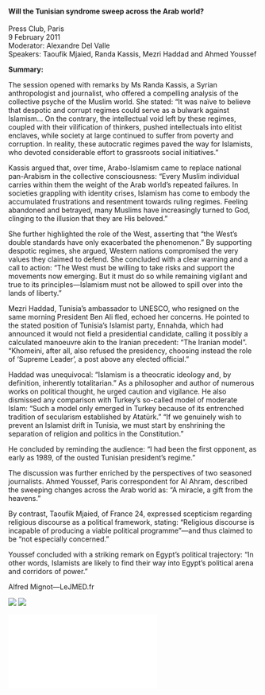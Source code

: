<h4>Will the Tunisian syndrome sweep across the Arab world?</h4>

Press Club, Paris  
9 February 2011  
Moderator: Alexandre Del Valle  
Speakers: Taoufik Mjaied, Randa Kassis, Mezri Haddad and Ahmed Youssef
	
<b>Summary:</b>	

The session opened with remarks by Ms Randa Kassis, a Syrian anthropologist and journalist, who offered a compelling analysis of the collective psyche of the Muslim world. She stated: “It was naïve to believe that despotic and corrupt regimes could serve as a bulwark against Islamism… On the contrary, the intellectual void left by these regimes, coupled with their vilification of thinkers, pushed intellectuals into elitist enclaves, while society at large continued to suffer from poverty and corruption. In reality, these autocratic regimes paved the way for Islamists, who devoted considerable effort to grassroots social initiatives.”

Kassis argued that, over time, Arabo-Islamism came to replace national pan-Arabism in the collective consciousness: “Every Muslim individual carries within them the weight of the Arab world’s repeated failures. In societies grappling with identity crises, Islamism has come to embody the accumulated frustrations and resentment towards ruling regimes. Feeling abandoned and betrayed, many Muslims have increasingly turned to God, clinging to the illusion that they are His beloved.”

She further highlighted the role of the West, asserting that “the West’s double standards have only exacerbated the phenomenon.” By supporting despotic regimes, she argued, Western nations compromised the very values they claimed to defend. She concluded with a clear warning and a call to action: “The West must be willing to take risks and support the movements now emerging. But it must do so while remaining vigilant and true to its principles—Islamism must not be allowed to spill over into the lands of liberty.”

Mezri Haddad, Tunisia’s ambassador to UNESCO, who resigned on the same morning President Ben Ali fled, echoed her concerns. He pointed to the stated position of Tunisia’s Islamist party, Ennahda, which had announced it would not field a presidential candidate, calling it possibly a calculated manoeuvre akin to the Iranian precedent: “The Iranian model”. “Khomeini, after all, also refused the presidency, choosing instead the role of ‘Supreme Leader’, a post above any elected official.”

Haddad was unequivocal: “Islamism is a theocratic ideology and, by definition, inherently totalitarian.” As a philosopher and author of numerous works on political thought, he urged caution and vigilance. He also dismissed any comparison with Turkey’s so-called model of moderate Islam: “Such a model only emerged in Turkey because of its entrenched tradition of secularism established by Atatürk.” “If we genuinely wish to prevent an Islamist drift in Tunisia, we must start by enshrining the separation of religion and politics in the Constitution.”

He concluded by reminding the audience: “I had been the first opponent, as early as 1989, of the ousted Tunisian president’s regime.”

The discussion was further enriched by the perspectives of two seasoned journalists. Ahmed Youssef, Paris correspondent for Al Ahram, described the sweeping changes across the Arab world as: “A miracle, a gift from the heavens.”

By contrast, Taoufik Mjaied, of France 24, expressed scepticism regarding religious discourse as a political framework, stating: “Religious discourse is incapable of producing a viable political programme”—and thus claimed to be “not especially concerned.”

Youssef concluded with a striking remark on Egypt’s political trajectory: “In other words, Islamists are likely to find their way into Egypt’s political arena and corridors of power.”

Alfred Mignot—LeJMED.fr

![](181.JPG)
![](182.JPG)

![](183.pdf)
<p></p>
